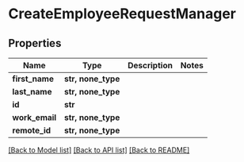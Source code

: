 # CreateEmployeeRequestManager


## Properties
Name | Type | Description | Notes
------------ | ------------- | ------------- | -------------
**first_name** | **str, none_type** |  | 
**last_name** | **str, none_type** |  | 
**id** | **str** |  | 
**work_email** | **str, none_type** |  | 
**remote_id** | **str, none_type** |  | 

[[Back to Model list]](../README.md#documentation-for-models) [[Back to API list]](../README.md#documentation-for-api-endpoints) [[Back to README]](../README.md)


